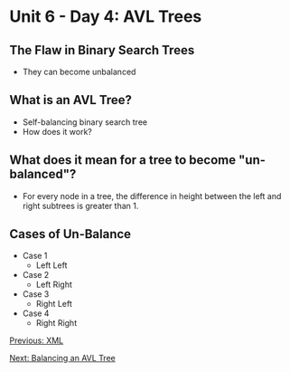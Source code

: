 # Unit 6 - Day 4: AVL Trees

## The Flaw in Binary Search Trees
  * They can become unbalanced

## What is an AVL Tree?
  * Self-balancing binary search tree
  * How does it work?

## What does it mean for a tree to become "un-balanced"?
  * For every node in a tree, the difference in height between the left and right subtrees is greater than 1.

## Cases of Un-Balance
  * Case 1
    * Left Left
  * Case 2
    * Left Right
  * Case 3
    * Right Left
  * Case 4
    * Right Right

[Previous: XML](lab.md)

[Next: Balancing an AVL Tree](day5.md)
